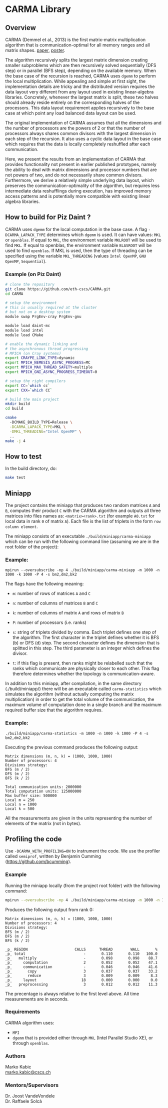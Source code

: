 # CARMA Library 
## Overview
CARMA (Demmel et al., 2013) is the first matrix-matrix multiplication algorithm that is communication-optimal for all memory ranges and all matrix shapes. [paper](http://www.eecs.berkeley.edu/Pubs/TechRpts/2012/EECS-2012-205.pdf), [poster](http://www.cs.berkeley.edu/~odedsc/papers/CARMA%20Poster-SC12).

The algorithm recursively splits the largest matrix dimension creating smaller subproblems which are then recursively solved sequentially (DFS step) or in parallel (BFS step), depending on the available memory. When the base case of the recursion is reached, CARMA uses `dgemm` to perform the local multiplication. While appealing and simple at first sight, the implementation details are tricky and the distributed version requires the data layout very different from any layout used in existing linear-algebra libraries. Concretely, whenever the largest matrix is split, these two halves should already reside entirely on the corresponding halves of the processors. This data layout requirement applies recursively to the base case at which point any load balanced data layout can be used.

The original implementation of CARMA assumes that all the dimensions and the number of processors are the powers of 2 or that the number of processors always shares common divisors with the largest dimension in each step of the recursion. It also uses a cyclic data layout in the base case which requires that the data is locally completely reshuffled after each communication.

Here, we present the results from an implementation of CARMA that provides functionality not present in earlier published prototypes, namely the ability to deal with matrix dimensions and processor numbers that are not powers of two, and do not necessarily share common divisors. Furthermore, we derive a relatively simple underlying data layout, which preserves the communication-optimality of the algorithm, but requires less intermediate data reshufflings during execution, has improved memory access patterns and is potentially more compatible with existing linear algebra libraries.


## How to build for Piz Daint ?
CARMA uses `dgemm` for the local computation in the base case. A flag `-DCARMA_LAPACK_TYPE` determines which `dgemm` is used. It can have values: `MKL` or `openblas`. If equal to `MKL`, the environment variable `MKLROOT` will be used to find `MKL`. If equal to openblas, the environment variable `BLASROOT` will be used to find `openblas`. If MKL is used, then the type of threading can be specified using the variable `MKL_THREADING` (values `Intel OpenMP`, `GNU OpenMP`, `Sequential`).

### Example (on Piz Daint)
```bash
# clone the repository
git clone https://github.com/eth-cscs/CARMA.git
cd CARMA

# setup the environment
# this is usually required at the cluster
# but not on a desktop system
module swap PrgEnv-cray PrgEnv-gnu

module load daint-mc
module load intel
module load CMake

# enable the dynamic linking and
# the asynchronous thread progressing
# MPICH (on Cray systems)
export CRAYPE_LINK_TYPE=dynamic
export MPICH_NEMESIS_ASYNC_PROGRESS=MC
export MPICH_MAX_THREAD_SAFETY=multiple
export MPICH_GNI_ASYNC_PROGRESS_TIMEOUT=0

# setup the right compilers
export CC=`which cc`
export CXX=`which CC`

# build the main project
mkdir build
cd build

cmake
  -DCMAKE_BUILD_TYPE=Release \
  -DCARMA_LAPACK_TYPE=MKL \
  -DMKL_THREADING="Intel OpenMP" \
  ..
make -j 4
```


## How to test
In the build directory, do:
```bash
make test
```


## Miniapp
The project contains the miniapp that produces two random matrices `A` and `B`, computes their product `C` with the CARMA algorithm and outputs all three matrices into files names as: `<matrix><rank>.txt` (for example `A0.txt` for local data in rank `0` of matrix `A`). Each file is the list of triplets in the form `row column element`.

The miniapp consists of an executable `./build/miniapp/carma-miniapp` which can be run with the following command line (assuming we are in the root folder of the project):

### Example:
```
mpirun --oversubscribe -np 4 ./build/miniapp/carma-miniapp -m 1000 -n 1000 -k 1000 -P 4 -s bm2,dm2,bk2
```
The flags have the following meaning:

- `m`: number of rows of matrices `A` and `C`

- `n`: number of columns of matrices `B` and `C`

- `k`: number of columns of matrix `A` and rows of matrix `B`

- `P`: number of processors (i.e. ranks)

- `s`: string of triplets divided by comma. Each triplet defines one step of the algorithm. The first character in the triplet defines whether it is BFS (b) or DFS (d) step. The second character defines the dimension that is splitted in this step. The third parameter is an integer which defines the divisor.

- `t`: if this flag is present, then ranks might be relabelled such that the ranks which communicate are physically closer to each other. This flag therefore determines whether the topology is communication-aware.

In addition to this miniapp, after compilation, in the same directory (./build/miniapp/) there will be an executable called `carma-statistics` which simulates the algorithm (without actually computing the matrix multiplication) in order to get the total volume of the communication, the maximum volume of computation done in a single branch and the maximum required buffer size that the algorithm requires.

### Example:
```
./build/miniapp/carma-statistics -m 1000 -n 1000 -k 1000 -P 4 -s bm2,dm2,bk2
```
Executing the previous command produces the following output:

```
Matrix dimensions (m, n, k) = (1000, 1000, 1000)
Number of processors: 4
Divisions strategy:
BFS (m / 2)
DFS (m / 2)
BFS (k / 2)

Total communication units: 2000000
Total computation units: 125000000
Max buffer size: 500000
Local m = 250
Local n = 1000
Local k = 500
```
All the measurements are given in the units representing the number of elements of the matrix (not in bytes).


## Profiling the code
Use `-DCARMA_WITH_PROFILING=ON` to instrument the code. We use the profiler called `semiprof`, written by Benjamin Cumming (https://github.com/bcumming).

### Example
Running the miniapp locally (from the project root folder) with the following command:

```bash
mpirun --oversubscribe -np 4 ./build/miniapp/carma-miniapp -m 1000 -n 1000 -k 1000 -P 4 -s bm2,dm2,bk2 -d 211211112
```

Produces the following output from rank 0:

```
Matrix dimensions (m, n, k) = (1000, 1000, 1000)
Number of processors: 4
Divisions strategy:
BFS (m / 2)
DFS (m / 2)
BFS (k / 2)

_p_ REGION                     CALLS      THREAD        WALL       %
_p_ total                          -       0.110       0.110   100.0
_p_   multiply                     -       0.098       0.098    88.7
_p_     computation                2       0.052       0.052    47.1
_p_     communication              -       0.046       0.046    41.6
_p_       copy                     3       0.037       0.037    33.2
_p_       reduce                   3       0.009       0.009     8.3
_p_     layout                    18       0.000       0.000     0.0
_p_   preprocessing                3       0.012       0.012    11.3
```
The precentage is always relative to the first level above. All time measurements are in seconds.


### Requirements
CARMA algorithm uses:
  - `MPI`
  - `dgemm` that is provided either through `MKL` (Intel Parallel Studio XE), or through `openblas`.


### Authors
Marko Kabic \
marko.kabic@cscs.ch

### Mentors/Supervisors
Dr. Joost VandeVondele \
Dr. Raffaele Solcà
